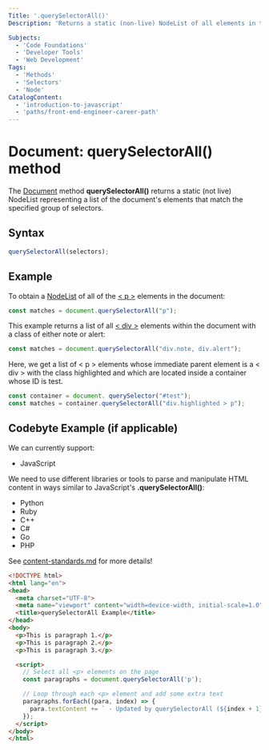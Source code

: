 ```yaml
---
Title: '.querySelectorAll()'
Description: 'Returns a static (non-live) NodeList of all elements in the document that match the specified CSS selectors.'

Subjects:
  - 'Code Foundations'
  - 'Developer Tools'
  - 'Web Development'
Tags:
  - 'Methods'
  - 'Selectors'
  - 'Node'
CatalogContent:
  - 'introduction-to-javascript'
  - 'paths/front-end-engineer-career-path'
---
```


# Document: querySelectorAll() method

The [Document](https://developer.mozilla.org/en-US/docs/Web/API/Document) method **querySelectorAll()** returns a static (not live) NodeList representing a list of the document's elements that match the specified group of selectors.

## Syntax

```js
querySelectorAll(selectors);
```

## Example

To obtain a [NodeList](https://developer.mozilla.org/en-US/docs/Web/API/NodeList) of all of the [< p >](https://developer.mozilla.org/en-US/docs/Web/HTML/Element/p) elements in the document:

```js
const matches = document.querySelectorAll("p");
```

This example returns a list of all [< div >](https://developer.mozilla.org/en-US/docs/Web/HTML/Element/div) elements within the document with a class of either note or alert:

```js
const matches = document.querySelectorAll("div.note, div.alert");
```

Here, we get a list of < p > elements whose immediate parent element is a < div > with the class highlighted and which are located inside a container whose ID is test.

```js
const container = document. querySelector("#test");
const matches = container.querySelectorAll("div.highlighted > p");
```


## Codebyte Example (if applicable)

We can currently support:

- JavaScript

We need to use different libraries or tools to parse and manipulate HTML content in ways similar to JavaScript's **.querySelectorAll()**:
- Python
- Ruby
- C++
- C#
- Go
- PHP

See [content-standards.md](https://github.com/Codecademy/docs/blob/main/documentation/content-standards.md) for more details!

```html
<!DOCTYPE html>
<html lang="en">
<head>
  <meta charset="UTF-8">
  <meta name="viewport" content="width=device-width, initial-scale=1.0">
  <title>querySelectorAll Example</title>
</head>
<body>
  <p>This is paragraph 1.</p>
  <p>This is paragraph 2.</p>
  <p>This is paragraph 3.</p>

  <script>
    // Select all <p> elements on the page
    const paragraphs = document.querySelectorAll('p');

    // Loop through each <p> element and add some extra text
    paragraphs.forEach((para, index) => {
      para.textContent += ` - Updated by querySelectorAll (${index + 1})`;
    });
  </script>
</body>
</html>

```
